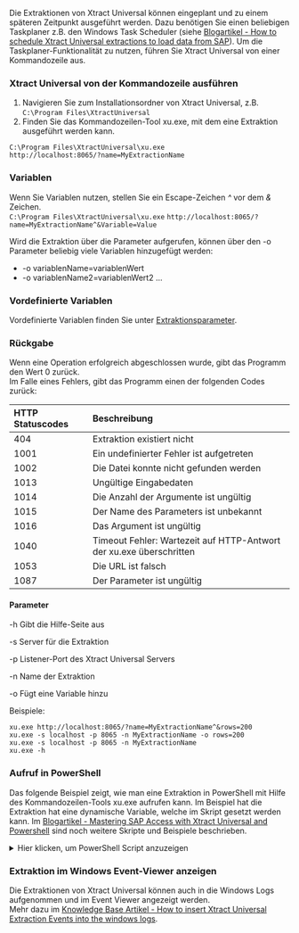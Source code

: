 Die Extraktionen von Xtract Universal können eingeplant und zu einem späteren Zeitpunkt ausgeführt werden. Dazu benötigen Sie einen beliebigen Taskplaner z.B. den Windows Task Scheduler (siehe [Blogartikel - How to schedule Xtract Universal extractions to load data from SAP](http://www.theobald-software.com/blog/2013/01/28/how-to-schedule-xtract-universal-extractions-with-the-windows-task-scheduler-to-load-data-from-sap/0)). Um die Taskplaner-Funktionalität zu nutzen, führen Sie Xtract Universal von einer Kommandozeile aus.


### Xtract Universal von der Kommandozeile ausführen
1. Navigieren Sie zum Installationsordner von Xtract Universal, z.B.
 `C:\Program Files\XtractUniversal` <br>
2. Finden Sie das Kommandozeilen-Tool xu.exe, mit dem eine Extraktion ausgeführt werden kann.<br>

`C:\Program Files\XtractUniversal\xu.exe`<br>
`http://localhost:8065/?name=MyExtractionName`



### Variablen

Wenn Sie Variablen nutzen, stellen Sie ein Escape-Zeichen *^* vor dem *&* Zeichen. <br>
`C:\Program Files\XtractUniversal\xu.exe`
`http://localhost:8065/?name=MyExtractionName^&Variable=Value`


Wird die Extraktion über die Parameter aufgerufen, können über den -o Parameter beliebig viele Variablen hinzugefügt werden:<br>
- -o variablenName=variablenWert 
- -o variablenName2=variablenWert2 ...


### Vordefinierte Variablen

Vordefinierte Variablen finden Sie unter [Extraktionsparameter](./extraktionsparameter). 


### Rückgabe

Wenn eine Operation erfolgreich abgeschlossen wurde, gibt das Programm den Wert 0 zurück.<br>
Im Falle eines Fehlers, gibt das Programm einen der folgenden Codes zurück:

|HTTP Statuscodes | Beschreibung |
|:----|:---| 
|404 | Extraktion existiert nicht |
|1001 | Ein undefinierter Fehler ist aufgetreten |
|1002 | Die Datei konnte nicht gefunden werden|     
|1013 | Ungültige Eingabedaten |
|1014 | Die Anzahl der Argumente ist ungültig |
|1015 | Der Name des Parameters ist unbekannt |
|1016 | Das Argument ist ungültig |
|1040 | Timeout Fehler: Wartezeit auf HTTP-Antwort der xu.exe überschritten | 
|1053 | Die URL ist falsch |
|1087 | Der Parameter ist ungültig |


#### Parameter

-h        Gibt die Hilfe-Seite aus

-s        Server für die Extraktion

-p        Listener-Port des Xtract Universal Servers

-n        Name der Extraktion

-o        Fügt eine Variable hinzu

Beispiele: <br>
```
xu.exe http://localhost:8065/?name=MyExtractionName^&rows=200
xu.exe -s localhost -p 8065 -n MyExtractionName -o rows=200
xu.exe -s localhost -p 8065 -n MyExtractionName
xu.exe -h
```


### Aufruf in PowerShell

Das folgende Beispiel zeigt, wie man eine Extraktion in PowerShell mit Hilfe des Kommandozeilen-Tools xu.exe aufrufen kann. 
Im Beispiel hat die Extraktion hat eine dynamische Variable, welche im Skript gesetzt werden kann. Im [Blogartikel - Mastering SAP Access with Xtract Universal and Powershell](https://blog.theobald-software.com/2018/04/26/mastering-sap-access-with-xtract-universal-and-powershell/) sind noch weitere Skripte und Beispiele beschrieben. 

<details>
<summary>Hier klicken, um PowerShell Script anzuzeigen</summary>
{% highlight javascript %}
# Execute an Xtract Universal extraction using the command tool xu.exe in a powershell script
# the extraction has a variable CalendarMonth that needs a value in the format YYYYMM, e.g. 201712
  
clear
# write the output to a file
$XUOutputfile = "C:\Data\powershell\output.txt"
# write the log to a file
$XULogfile = "C:\Data\powershell\log.txt"
  
# set the path to the installation folder
$XUCmd = 'C:\Program Files\XtractUniversal\xu.exe'
  
$XUServer = "localhost"
$XUPort = "8065"
$XUExtraction = "SAPSalesCube"
  
  
# BEGIN OF BLOCK FOR SETTING VARIABLE
# Skip this block if you don't use variable
  
# generate the calender month from the current date to be used as a variable
# e.g. Tuesday, December 19, 2017 10:40:32 AM
$myyear = (Get-Date -format "yyyy")
$mymonth = (Get-Date -format "MM")
# 201712
$myCalendarMonth = "$myyear$mymonth"
# another option Get-Date -format "yyyyMM"
  
# just if you use variables
# the extraction has a variable CalendarMonth, its value has the format YYYYMM
# set the variable for calendar month e.g. 201712
 
  
# END OF BLOCK FOR SETTING VARIABLE
  
  
# define error message
$errorMessage = @'
If the command completes an operation successfully, it returns an exit code of zero (0).
In case of an error, it will return one of the following (http status) codes:
HTTP Statuscodes (e.g. 404 when the extraction does not exist)
1001    An undefined error occured
1002    Could not find the specified file      
1013    Invalid input data
1014    The number of arguments is invalid
1015    The parameter name is unknown
1016    The argument is not valid
1053    Something is wrong with your URL
1087    The parameter is invalid
  
 
  
# run the command tool with the right parameters
$res = &$XUCmd -s $XUServer -p $XUPort -n $XUExtraction -o CalenderMonth=$myCalenderMonth 1>$XUOutputfile 2>$XULogfile
  
# check the last exit code
# 0: successful
# else unsuccessful
if($LASTEXITCODE -eq 0) {
           
write-host -f Green "The last command executed successfully"          
} else {
           
write-host -f Red "The last execution failed with error code $LASTEXITCODE!"
write-host $errorMessage
}
{% endhighlight %}
</details>


### Extraktion im Windows Event-Viewer anzeigen

Die Extraktionen von Xtract Universal können auch in die Windows Logs aufgenommen und im Event Viewer angezeigt werden.<br> 
Mehr dazu im [Knowledge Base Artikel - How to insert Xtract Universal Extraction Events into the windows logs](https://kb.theobald-software.com/xtract-universal/how-to-insert-xtract-universal-extraction-events-into-the-windows-logs-and-show-them-in-the-event-viewer).
